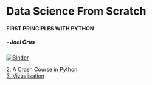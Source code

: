 # Data Science From Scratch

#### FIRST PRINCIPLES WITH PYTHON
##### - Joel Grus
[![Binder](https://mybinder.org/badge_logo.svg)](https://mybinder.org/v2/gh/prteek/dataScienceFromScratch.git/master)  

[2. A Crash Course in Python](https://mybinder.org/v2/gh/prteek/dataScienceFromScratch/master?filepath=CrashCourseInPython.ipynb)  
[3. Vizualisation](./VisualizingData.ipynb)  
